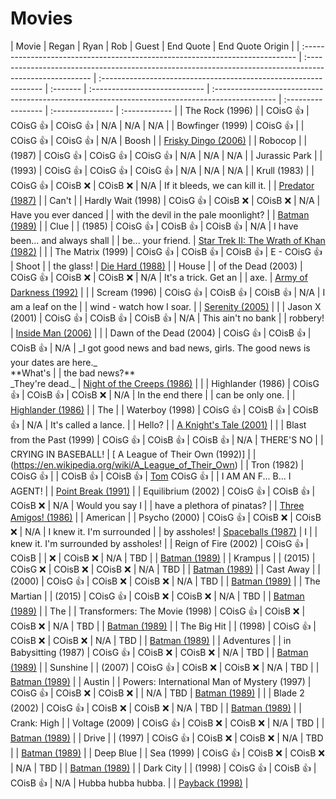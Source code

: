 # Movies

| Movie                                                                         | Regan                                                                                                   | Ryan                                                             | Rob      | Guest                         | End Quote                                                                                      | End Quote Origin   |
| :---------------------------------------------------------------------------- | :------------------------------------------------------------------------------------------------------ | :--------------------------------------------------------------- | :------- | :---------------------------- | :--------------------------------------------------------------------------------------------- | :----------------- | :--------------- | :------------ |
| The Rock (1996)                                                               |
| COisG 👍                                                                      | COisG 👍                                                                                                | COisG 👍                                                         | N/A      | N/A                           | N/A                                                                                            |                    | Bowfinger (1999) | COisG 👍      |
| COisG 👍                                                                      | COisG 👍                                                                                                | N/A                                                              | Boosh    |
| [Frisky Dingo (2006)](https://en.wikipedia.org/wiki/Frisky_Dingo)             |                                                                                                         | Robocop                                                          |
| (1987)                                                                        | COisG 👍                                                                                                | COisG 👍                                                         | COisG 👍 | N/A                           | N/A                                                                                            | N/A                |                  | Jurassic Park |
| (1993)                                                                        | COisG 👍                                                                                                | COisG 👍                                                         | COisG 👍 | N/A                           | N/A                                                                                            | N/A                |                  | Krull (1983)  |
| COisG 👍                                                                      | COisB ❌                                                                                                | COisB ❌                                                         | N/A      | If it bleeds, we can kill it. |
| [Predator (1987)](<https://en.wikipedia.org/wiki/Predator_(film)>)            |                                                                                                         | Can't                                                            |
| Hardly Wait (1998)                                                            | COisG 👍                                                                                                | COisB ❌                                                         | COisB ❌ | N/A                           | Have you ever danced                                                                           |
| with the devil in the pale moonlight?                                         |
| [Batman (1989)](<https://en.wikipedia.org/wiki/Batman_(1989_film)>)           |                                                                                                         | Clue                                                             |
| (1985)                                                                        | COisG 👍                                                                                                | COisB 👍                                                         | COisB 👍 | N/A                           | I have been... and always shall                                                                |
| be... your friend.                                                            | [Star Trek II: The Wrath of Khan (1982)](https://en.wikipedia.org/wiki/Star_Trek_II:_The_Wrath_of_Khan) |
|                                                                               | The Matrix (1999)                                                                                       | COisG 👍                                                         | COisB 👍 | COisB 👍                      | E - COisG 👍                                                                                   | Shoot              |
| the glass!                                                                    | [Die Hard (1988)](https://en.wikipedia.org/wiki/Die_Hard)                                               |                                                                  | House    |
| of the Dead (2003)                                                            | COisG 👍                                                                                                | COisB ❌                                                         | COisB ❌ | N/A                           | It's a trick. Get an                                                                           |
| axe.                                                                          | [Army of Darkness (1992)](https://en.wikipedia.org/wiki/Army_of_Darkness)                               |
|                                                                               | Scream (1996)                                                                                           | COisG 👍                                                         | COisB 👍 | COisB 👍                      | N/A                                                                                            | I am a leaf on the |
| wind - watch how I soar.                                                      |
| [Serenity (2005)](<https://en.wikipedia.org/wiki/Serenity_(2005_film)>)       |                                                                                                         |
| Jason X (2001)                                                                | COisG 👍                                                                                                | COisB 👍                                                         | COisB 👍 | N/A                           | This ain't no bank                                                                             |
| robbery!                                                                      | [Inside Man (2006)](https://en.wikipedia.org/wiki/Inside_Man)                                           |                                                                  |
| Dawn of the Dead (2004)                                                       | COisG 👍                                                                                                | COisB 👍                                                         | COisB 👍 | N/A                           | \_I got good news and bad news, girls. The good news is your dates are here.\_ <br> \*\*What's |
| the bad news?\*\* <br> \_They're dead.\_                                      | [Night of the Creeps (1986)](https://en.wikipedia.org/wiki/Night_of_the_Creeps)                         |
|                                                                               | Highlander (1986)                                                                                       | COisG 👍                                                         | COisB 👍 | COisB ❌                      | N/A                                                                                            | In the end there   |
| can be only one.                                                              |
| [Highlander (1986)](<https://en.wikipedia.org/wiki/Highlander_(film)>)        |                                                                                                         | The                                                              |
| Waterboy (1998)                                                               | COisG 👍                                                                                                | COisB 👍                                                         | COisB 👍 | N/A                           | It's called a lance.                                                                           |
| Hello?                                                                        |
| [A Knight's Tale (2001)](https://en.wikipedia.org/wiki/A_Knight%27s_Tale)     |                                                                                                         |
| Blast from the Past (1999)                                                    | COisG 👍                                                                                                | COisB 👍                                                         | COisB 👍 | N/A                           | THERE'S NO                                                                                     |
| CRYING IN BASEBALL!                                                           | [ A League of Their Own (1992)]                                                                         |
| (https://en.wikipedia.org/wiki/A_League_of_Their_Own)                         |                                                                                                         | Tron (1982)                                                      | COisG 👍 |
| COisB 👍                                                                      | COisB 👍                                                                                                | [Tom](https://thetomcastpopcast.transistor.fm/) COisG 👍         |
| I AM AN F... B... I AGENT!                                                    |
| [Point Break (1991)](<https://en.wikipedia.org/wiki/Point_Break_(2015_film)>) |
| Equilibrium (2002)                                                            | COisG 👍                                                                                                | COisB 👍                                                         | COisB ❌ | N/A                           | Would you say I                                                                                |
| have a plethora of pinatas?                                                   |
| [Three Amigos! (1986)](https://en.wikipedia.org/wiki/Three_Amigos)            |                                                                                                         | American                                                         |
| Psycho (2000)                                                                 | COisG 👍                                                                                                | COisB ❌                                                         | COisB ❌ | N/A                           | I knew it. I'm surrounded                                                                      |
| by assholes!                                                                  | [Spaceballs (1987)](https://en.wikipedia.org/wiki/Spaceballs)                                           | I                                                                |
| knew it. I'm surrounded by assholes!                                          |                                                                                                         | Reign of Fire (2002)                                             | COisG 👍 | COisB                         |
| ❌                                                                            | COisB ❌                                                                                                | N/A                                                              | TBD      |
| [Batman (1989)](<https://en.wikipedia.org/wiki/Predator_(film)>)              |                                                                                                         | Krampus                                                          |
| (2015)                                                                        | COisG ❌                                                                                                | COisB ❌                                                         | COisB ❌ | N/A                           | TBD                                                                                            |
| [Batman (1989)](<https://en.wikipedia.org/wiki/Predator_(film)>)              |                                                                                                         | Cast Away                                                        |
| (2000)                                                                        | COisG 👍                                                                                                | COisB ❌                                                         | COisB ❌ | N/A                           | TBD                                                                                            |
| [Batman (1989)](<https://en.wikipedia.org/wiki/Predator_(film)>)              |                                                                                                         | The Martian                                                      |
| (2015)                                                                        | COisG 👍                                                                                                | COisB ❌                                                         | COisB ❌ | N/A                           | TBD                                                                                            |
| [Batman (1989)](<https://en.wikipedia.org/wiki/Predator_(film)>)              |                                                                                                         | The                                                              |
| Transformers: The Movie (1998)                                                | COisG 👍                                                                                                | COisB ❌                                                         | COisB ❌ | N/A                           | TBD                                                                                            |
| [Batman (1989)](<https://en.wikipedia.org/wiki/Predator_(film)>)              |                                                                                                         | The Big Hit                                                      |
| (1998)                                                                        | COisG 👍                                                                                                | COisB ❌                                                         | COisB ❌ | N/A                           | TBD                                                                                            |
| [Batman (1989)](<https://en.wikipedia.org/wiki/Predator_(film)>)              |                                                                                                         | Adventures                                                       |
| in Babysitting (1987)                                                         | COisG 👍                                                                                                | COisB ❌                                                         | COisB ❌ | N/A                           | TBD                                                                                            |
| [Batman (1989)](<https://en.wikipedia.org/wiki/Predator_(film)>)              |                                                                                                         | Sunshine                                                         |
| (2007)                                                                        | COisG 👍                                                                                                | COisB ❌                                                         | COisB ❌ | N/A                           | TBD                                                                                            |
| [Batman (1989)](<https://en.wikipedia.org/wiki/Predator_(film)>)              |                                                                                                         | Austin                                                           |
| Powers: International Man of Mystery (1997)                                   | COisG 👍                                                                                                | COisB ❌                                                         | COisB ❌ |
| N/A                                                                           | TBD                                                                                                     | [Batman (1989)](<https://en.wikipedia.org/wiki/Predator_(film)>) |          |
| Blade 2 (2002)                                                                | COisG 👍                                                                                                | COisB ❌                                                         | COisB ❌ | N/A                           | TBD                                                                                            |
| [Batman (1989)](<https://en.wikipedia.org/wiki/Predator_(film)>)              |                                                                                                         | Crank: High                                                      |
| Voltage (2009)                                                                | COisG 👍                                                                                                | COisB ❌                                                         | COisB ❌ | N/A                           | TBD                                                                                            |
| [Batman (1989)](<https://en.wikipedia.org/wiki/Predator_(film)>)              |                                                                                                         | Drive                                                            |
| (1997)                                                                        | COisG 👍                                                                                                | COisB ❌                                                         | COisB ❌ | N/A                           | TBD                                                                                            |
| [Batman (1989)](<https://en.wikipedia.org/wiki/Predator_(film)>)              |                                                                                                         | Deep Blue                                                        |
| Sea (1999)                                                                    | COisG 👍                                                                                                | COisB ❌                                                         | COisB ❌ | N/A                           | TBD                                                                                            |
| [Batman (1989)](<https://en.wikipedia.org/wiki/Predator_(film)>)              |                                                                                                         | Dark City                                                        |
| (1998)                                                                        | COisG 👍                                                                                                | COisB 👍                                                         | COisB 👍 | N/A                           | Hubba hubba hubba.                                                                             |
| [Payback (1998)](<https://en.wikipedia.org/wiki/Payback_(1999_film)>)         |
